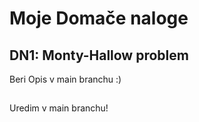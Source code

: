 # Moje Domače naloge
## DN1: Monty-Hallow problem
Beri Opis v main branchu :)
## 
Uredim v main branchu!
